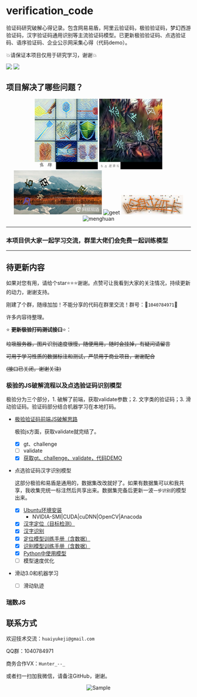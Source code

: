 # verification_code
验证码研究破解心得记录。包含网易易盾，阿里云验证码，极验验证码，梦幻西游验证码，汉字验证码通用识别等主流验证码模型。已更新极验验证码、点选验证码、语序验证码、企业公示网采集心得（代码demo）。



:boom:请保证本项目仅用于研究学习，谢谢:boom:



![](https://img.shields.io/badge/Python-%3E%3D3.6-orange?style=social) ![](https://img.shields.io/github/license/huaiyukeji/verification_code) 



## 项目解决了哪些问题？

<p align="center">
	<img src="./media/e697bc6aa912eeb2610998833f209242.jpg" alt="geet" width="172" height="192">
	<img src="./media/geet_demo.jpg" alt="geet" width="172" height="192">
	<img src="./media/yidun_demo.jpg" alt="yidun" width="240" height="120">
	<img src="./media/0b7bbb3595309f7f9123704ef354a52d旅_u65c5.jpg" alt="geet">
	<img src="./media/1590951689.png" alt="menghuan" >
	<img src="./media/阿_1cde28c6abce11eab97c0242ac110002.jpg" alt="menghuan">
</p>


---

### 本项目供大家一起学习交流，群里大佬们会免费一起训练模型

---



## 待更新内容

如果对您有用，请给个star:star::star::star:谢谢。点赞可让我看到大家的关注情况，持续更新的动力，谢谢支持。

刚建了个群，随缘加加！不能分享的代码在群里交流！群号：:rocket:`1040784971`:rocket:

许多内容待整理。

:star: **~~更新极验打码测试接口~~**:star:：

~~垃圾服务器，图片识别速度很慢，随便用用，随时会挂掉，有疑问请留言~~

~~可用于学习性质的数据标注和测试，严禁用于商业项目，谢谢配合~~

~~(接口已关闭，谢谢关注)~~

### 极验的JS破解流程以及点选验证码识别模型

极验分为三个部分，1. 破解了前端，获取validate参数；2. 文字类的验证码；3. 滑动验证码。验证码部分结合机器学习在本地打码。

- [极验验证码前端JS破解思路](./doc/jiyan_gt_challenge.md)

	极验js方面，获取validate就完结了。

  - [x] gt、challenge
  - [ ] validate
  - [x] [获取gt、challenge、validate，代码DEMO](./doc/jiyan_gt_challenge_demo.ipynb)
  
- 点选验证码汉字识别模型

  这部分极验和易盾是通用的，数据集改改就好了。如果有数据集可以和我共享，我收集完统一标注然后共享出来。数据集完备后更新一波`一步识别`的模型出来。

  - [x] [Ubuntu环境安装](./doc/Ubuntu18.04%20install%20darknet%20yolo-v3%7Ccuda%7Ccudnn%7Copencv%7Canaconda.md)
  	- NVIDIA-SMI|CUDA|cuDNN|OpenCV|Anacoda
  - [x] [汉字定位（目标检测）](./hanzi_detection/README.md)
  - [x] [汉字识别](./hanzi_detection/readme_classify.md)
  - [x] [定位模型训练手册（含数据）](./doc/detector_train_handbook.md)
  - [x] [识别模型训练手册（含数据）](./doc/classifier_train_handbook.md)
  - [x] [Python中使用模型](./doc/在Python中使用模型.ipynb)
  - [ ] 模型速度优化
  
- 滑动3.0和机器学习

  - [ ] 滑动轨迹

### 瑞数JS




## 联系方式
欢迎技术交流：`huaiyukeji@gmail.com`

QQ群：1040784971

商务合作VX：`Hunter_--_`

或者扫一扫加我微信，请备注GitHub，谢谢。
<p align="center">
	<img src="./IMG_1766.JPG" alt="Sample"  width="160" height="250">
</p>


